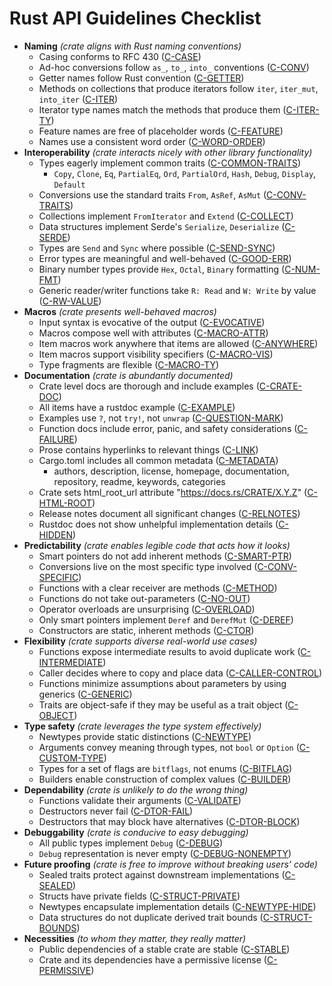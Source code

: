 # Rust API Guidelines Checklist

<!-- Read CONTRIBUTING.md before writing new guidelines -->

- **Naming** *(crate aligns with Rust naming conventions)*
  - Casing conforms to RFC 430 ([C-CASE])
  - Ad-hoc conversions follow `as_`, `to_`, `into_` conventions ([C-CONV])
  - Getter names follow Rust convention ([C-GETTER])
  - Methods on collections that produce iterators follow `iter`, `iter_mut`, `into_iter` ([C-ITER])
  - Iterator type names match the methods that produce them ([C-ITER-TY])
  - Feature names are free of placeholder words ([C-FEATURE])
  - Names use a consistent word order ([C-WORD-ORDER])
- **Interoperability** *(crate interacts nicely with other library functionality)*
  - Types eagerly implement common traits ([C-COMMON-TRAITS])
    - `Copy`, `Clone`, `Eq`, `PartialEq`, `Ord`, `PartialOrd`, `Hash`, `Debug`,
      `Display`, `Default`
  - Conversions use the standard traits `From`, `AsRef`, `AsMut` ([C-CONV-TRAITS])
  - Collections implement `FromIterator` and `Extend` ([C-COLLECT])
  - Data structures implement Serde's `Serialize`, `Deserialize` ([C-SERDE])
  - Types are `Send` and `Sync` where possible ([C-SEND-SYNC])
  - Error types are meaningful and well-behaved ([C-GOOD-ERR])
  - Binary number types provide `Hex`, `Octal`, `Binary` formatting ([C-NUM-FMT])
  - Generic reader/writer functions take `R: Read` and `W: Write` by value ([C-RW-VALUE])
- **Macros** *(crate presents well-behaved macros)*
  - Input syntax is evocative of the output ([C-EVOCATIVE])
  - Macros compose well with attributes ([C-MACRO-ATTR])
  - Item macros work anywhere that items are allowed ([C-ANYWHERE])
  - Item macros support visibility specifiers ([C-MACRO-VIS])
  - Type fragments are flexible ([C-MACRO-TY])
- **Documentation** *(crate is abundantly documented)*
  - Crate level docs are thorough and include examples ([C-CRATE-DOC])
  - All items have a rustdoc example ([C-EXAMPLE])
  - Examples use `?`, not `try!`, not `unwrap` ([C-QUESTION-MARK])
  - Function docs include error, panic, and safety considerations ([C-FAILURE])
  - Prose contains hyperlinks to relevant things ([C-LINK])
  - Cargo.toml includes all common metadata ([C-METADATA])
    - authors, description, license, homepage, documentation, repository,
      readme, keywords, categories
  - Crate sets html_root_url attribute "https://docs.rs/CRATE/X.Y.Z" ([C-HTML-ROOT])
  - Release notes document all significant changes ([C-RELNOTES])
  - Rustdoc does not show unhelpful implementation details ([C-HIDDEN])
- **Predictability** *(crate enables legible code that acts how it looks)*
  - Smart pointers do not add inherent methods ([C-SMART-PTR])
  - Conversions live on the most specific type involved ([C-CONV-SPECIFIC])
  - Functions with a clear receiver are methods ([C-METHOD])
  - Functions do not take out-parameters ([C-NO-OUT])
  - Operator overloads are unsurprising ([C-OVERLOAD])
  - Only smart pointers implement `Deref` and `DerefMut` ([C-DEREF])
  - Constructors are static, inherent methods ([C-CTOR])
- **Flexibility** *(crate supports diverse real-world use cases)*
  - Functions expose intermediate results to avoid duplicate work ([C-INTERMEDIATE])
  - Caller decides where to copy and place data ([C-CALLER-CONTROL])
  - Functions minimize assumptions about parameters by using generics ([C-GENERIC])
  - Traits are object-safe if they may be useful as a trait object ([C-OBJECT])
- **Type safety** *(crate leverages the type system effectively)*
  - Newtypes provide static distinctions ([C-NEWTYPE])
  - Arguments convey meaning through types, not `bool` or `Option` ([C-CUSTOM-TYPE])
  - Types for a set of flags are `bitflags`, not enums ([C-BITFLAG])
  - Builders enable construction of complex values ([C-BUILDER])
- **Dependability** *(crate is unlikely to do the wrong thing)*
  - Functions validate their arguments ([C-VALIDATE])
  - Destructors never fail ([C-DTOR-FAIL])
  - Destructors that may block have alternatives ([C-DTOR-BLOCK])
- **Debuggability** *(crate is conducive to easy debugging)*
  - All public types implement `Debug` ([C-DEBUG])
  - `Debug` representation is never empty ([C-DEBUG-NONEMPTY])
- **Future proofing** *(crate is free to improve without breaking users' code)*
  - Sealed traits protect against downstream implementations ([C-SEALED])
  - Structs have private fields ([C-STRUCT-PRIVATE])
  - Newtypes encapsulate implementation details ([C-NEWTYPE-HIDE])
  - Data structures do not duplicate derived trait bounds ([C-STRUCT-BOUNDS])
- **Necessities** *(to whom they matter, they really matter)*
  - Public dependencies of a stable crate are stable ([C-STABLE])
  - Crate and its dependencies have a permissive license ([C-PERMISSIVE])


[C-CASE]: naming.html#c-case
[C-CONV]: naming.html#c-conv
[C-GETTER]: naming.html#c-getter
[C-ITER]: naming.html#c-iter
[C-ITER-TY]: naming.html#c-iter-ty
[C-FEATURE]: naming.html#c-feature
[C-WORD-ORDER]: naming.html#c-word-order

[C-COMMON-TRAITS]: interoperability.html#c-common-traits
[C-CONV-TRAITS]: interoperability.html#c-conv-traits
[C-COLLECT]: interoperability.html#c-collect
[C-SERDE]: interoperability.html#c-serde
[C-SEND-SYNC]: interoperability.html#c-send-sync
[C-GOOD-ERR]: interoperability.html#c-good-err
[C-NUM-FMT]: interoperability.html#c-num-fmt
[C-RW-VALUE]: interoperability.html#c-rw-value

[C-EVOCATIVE]: macros.html#c-evocative
[C-MACRO-ATTR]: macros.html#c-macro-attr
[C-ANYWHERE]: macros.html#c-anywhere
[C-MACRO-VIS]: macros.html#c-macro-vis
[C-MACRO-TY]: macros.html#c-macro-ty

[C-CRATE-DOC]: documentation.html#c-crate-doc
[C-EXAMPLE]: documentation.html#c-example
[C-QUESTION-MARK]: documentation.html#c-question-mark
[C-FAILURE]: documentation.html#c-failure
[C-LINK]: documentation.html#c-link
[C-METADATA]: documentation.html#c-metadata
[C-HTML-ROOT]: documentation.html#c-html-root
[C-RELNOTES]: documentation.html#c-relnotes
[C-HIDDEN]: documentation.html#c-hidden

[C-SMART-PTR]: predictability.html#c-smart-ptr
[C-CONV-SPECIFIC]: predictability.html#c-conv-specific
[C-METHOD]: predictability.html#c-method
[C-NO-OUT]: predictability.html#c-no-out
[C-OVERLOAD]: predictability.html#c-overload
[C-DEREF]: predictability.html#c-deref
[C-CTOR]: predictability.html#c-ctor

[C-INTERMEDIATE]: flexibility.html#c-intermediate
[C-CALLER-CONTROL]: flexibility.html#c-caller-control
[C-GENERIC]: flexibility.html#c-generic
[C-OBJECT]: flexibility.html#c-object

[C-NEWTYPE]: type-safety.html#c-newtype
[C-CUSTOM-TYPE]: type-safety.html#c-custom-type
[C-BITFLAG]: type-safety.html#c-bitflag
[C-BUILDER]: type-safety.html#c-builder

[C-VALIDATE]: dependability.html#c-validate
[C-DTOR-FAIL]: dependability.html#c-dtor-fail
[C-DTOR-BLOCK]: dependability.html#c-dtor-block

[C-DEBUG]: debuggability.html#c-debug
[C-DEBUG-NONEMPTY]: debuggability.html#c-debug-nonempty

[C-SEALED]: future-proofing.html#c-sealed
[C-STRUCT-PRIVATE]: future-proofing.html#c-struct-private
[C-NEWTYPE-HIDE]: future-proofing.html#c-newtype-hide
[C-STRUCT-BOUNDS]: future-proofing.html#c-struct-bounds

[C-STABLE]: necessities.html#c-stable
[C-PERMISSIVE]: necessities.html#c-permissive
